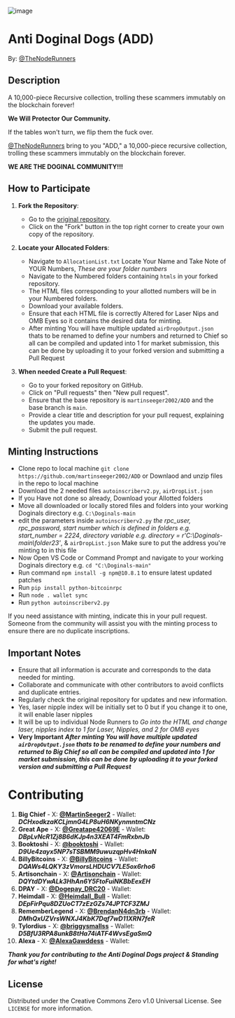 ![image](https://github.com/GreatApe42069/ADD/assets/153969184/e7b05d19-05df-4cb1-8103-e43706fad3e7)

# Anti Doginal Dogs (ADD)
By: [@TheNodeRunners](https://twitter.com/TheNodeRunners)

## Description
A 10,000-piece Recursive collection, trolling these scammers immutably on the blockchain forever!

**We Will Protector Our Community.** 

If the tables won't turn, we flip them the fuck over.

[@TheNodeRunners](https://twitter.com/TheNodeRunners) bring to you "ADD," a 10,000-piece recursive collection, trolling these scammers immutably on the blockchain forever.

**WE ARE THE DOGINAL COMMUNITY!!!**

## How to Participate

1. **Fork the Repository**:
   - Go to the [original repository](https://github.com/martinseeger2002/ADD).
   - Click on the "Fork" button in the top right corner to create your own copy of the repository.

2. **Locate your Allocated Folders**:
   - Navigate to `AllocationList.txt` Locate Your Name and Take Note of YOUR Numbers, *These are your folder numbers*
   - Navigate to the Numbered folders containing `htmls` in your forked repository.
   - The HTML files corresponding to your allotted numbers will be in your Numbered folders.
   - Download your available folders.
   - Ensure that each HTML file is correctly Altered for Laser Nips and OMB Eyes so it contains the desired data for minting.
   - After minting You will have multiple updated `airDropOutput.json` thats to be renamed to define your numbers and returned to Chief so all can be compiled and updated into 1 for market submission, this can be done by uploading it to your forked version and submitting a Pull Request

4. **When needed Create a Pull Request**:
   - Go to your forked repository on GitHub.
   - Click on "Pull requests" then "New pull request".
   - Ensure that the base repository is `martinseeger2002/ADD` and the base branch is `main`.
   - Provide a clear title and description for your pull request, explaining the updates you made.
   - Submit the pull request.

## Minting Instructions

   - Clone repo to local machine `git clone https://github.com/martinseeger2002/ADD` or Downlaod and unzip files in the repo to local machine
   - Download the 2 needed files `autoinscriberv2.py`, `airDropList.json`
   - If you Have not done so already, Download your Allotted folders
   - Move all downloaded or locally stored files and folders into your working Doginals directory e.g. `C:\Doginals-main`
   - edit the parameters inside `autoinscriberv2.py` *the rpc_user, rpc_password, start number which is defined in folders e.g. start_number = 2224*, *directory variable e.g. directory = r'C:\Doginals-main\folder23'*, & `airDropList.json` Make sure to put the address you're minting to in this file
   - Now Open VS Code or Command Prompt and navigate to your working Doginals directory e.g. `cd "C:\Doginals-main"`
   - Run command `npm install -g npm@10.8.1` to ensure latest updated patches
   - Run `pip install python-bitcoinrpc`
   - Run `node . wallet sync`
   - Run `python autoinscriberv2.py`

If you need assistance with minting, indicate this in your pull request. Someone from the community will assist you with the minting process to ensure there are no duplicate inscriptions.

## Important Notes

   - Ensure that all information is accurate and corresponds to the data needed for minting.
   - Collaborate and communicate with other contributors to avoid conflicts and duplicate entries.
   - Regularly check the original repository for updates and new information.
   - Yes, laser nipple index will be initially set to 0 but if you change it to one, it will enable laser nipples
   - It will be up to individual Node Runners to *Go into the HTML and change laser, nipples index to 1 for Laser, Nipples, and 2 for OMB eyes*
   - **Very Important** ***After minting You will have multiple updated `airDropOutput.json` thats to be renamed to define your numbers and returned to **Big Chief** so all can be compiled and updated into 1 for market submission, this can be done by uploading it to your forked version and submitting a Pull Request***

# Contributing

1. **Big Chief** - X: <a href="https://x.com/martinseeger2"><strong>@MartinSeeger2</strong></a> - Wallet: ***DCHxodkzaKCLjmnG4LP8uH6NKynmntmCNz***
2. **Great Ape** - X: <a href="https://x.com/Greatape42069E"><strong>@Greatape42069E</strong></a> - Wallet:  ***DBpLvNcR1Zj8B6dKJp4n3XEAT4FmRxbnJb***
3. **Booktoshi** - X: <a href="https://x.com/booktoshi"><strong>@booktoshi</strong></a> - Wallet: ***D9Ue4zayx5NP7sTSBMM9uwuzqpHv4HnkaN***
4. **BillyBitcoins** - X: <a href="https://x.com/billybitcoins"><strong>@BillyBitcoins</strong></a> - Wallet: ***DQAWs4LQKY3zVmorsLHDUCV7LE5ox6rho6***
5. **Artisonchain** - X: <a href="https://x.com/Artisonchain"><strong>@Artisonchain</strong></a> - Wallet: ***DQYtdDYwALk3HhAn6Y5FtoFuiNKBbEexEH***
6. **DPAY** - X: <a href="https://x.com/Dogepay_DRC20"><strong>@Dogepay_DRC20</strong></a> - Wallet:
7. **Heimdall** - X: <a href="https://x.com/Heimdall_Bull"><strong>@Heimdall_Bull</strong></a> - Wallet: ***DEpFirPqu8DZUoCT7zEzGZs74JPTCF3ZMJ***
8. **RememberLegend** - X: <a href="https://x.com/BrendanN4dn3rb"><strong>@BrendanN4dn3rb</strong></a> - Wallet: ***DMhQxUZVrsWNXJ4KbK7Dqf7wD11XRN7feR***
9. **Tylordius** - X: <a href="https://x.com/briggysmallss"><strong>@briggysmallss</strong></a> - Wallet: ***D5BfU3RPA8unkB8tHa74iATF4WvsEgaSmQ***
10. **Alexa** - X: <a href="https://x.com/AlexaGawddess"><strong>@AlexaGawddess</strong></a> - Wallet: 

***Thank you for contributing to the Anti Doginal Dogs project & Standing for what's right!***

## License

Distributed under the Creative Commons Zero v1.0 Universal License. See `LICENSE` for more information.

